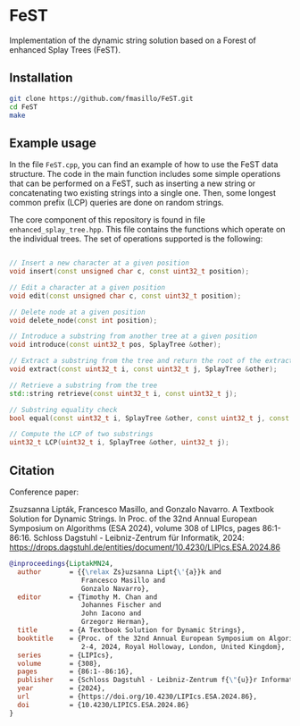 # FeST

Implementation of the dynamic string solution based on a Forest of enhanced Splay Trees (FeST).

## Installation

```sh
git clone https://github.com/fmasillo/FeST.git
cd FeST
make
```

## Example usage

In the file ``FeST.cpp``, you can find an example of how to use the FeST data structure. The code in the main function includes some simple operations that can be performed on a FeST, such as inserting a new string or concatenating two existing strings into a single one. Then, some longest common prefix (LCP) queries are done on random strings.

The core component of this repository is found in file ``enhanced_splay_tree.hpp``. This file contains the functions which operate on the individual trees. The set of operations supported is the following:

```c++

// Insert a new character at a given position
void insert(const unsigned char c, const uint32_t position);

// Edit a character at a given position
void edit(const unsigned char c, const uint32_t position);

// Delete node at a given position
void delete_node(const int position);

// Introduce a substring from another tree at a given position
void introduce(const uint32_t pos, SplayTree &other);

// Extract a substring from the tree and return the root of the extracted subtree
void extract(const uint32_t i, const uint32_t j, SplayTree &other);

// Retrieve a substring from the tree
std::string retrieve(const uint32_t i, const uint32_t j);

// Substring equality check
bool equal(const uint32_t i, SplayTree &other, const uint32_t j, const uint32_t length);

// Compute the LCP of two substrings
uint32_t LCP(uint32_t i, SplayTree &other, uint32_t j);
```

## Citation

Conference paper:

Zsuzsanna Lipták, Francesco Masillo, and Gonzalo Navarro. A Textbook Solution for Dynamic Strings. In Proc. of the 32nd Annual European Symposium on Algorithms (ESA 2024), volume 308 of LIPIcs, pages 86:1-86:16. Schloss Dagstuhl - Leibniz-Zentrum für Informatik, 2024: <https://drops.dagstuhl.de/entities/document/10.4230/LIPIcs.ESA.2024.86>

```bibtex
@inproceedings{LiptakMN24,
  author       = {{\relax Zs}uzsanna Lipt{\'{a}}k and
                  Francesco Masillo and
                  Gonzalo Navarro},
  editor       = {Timothy M. Chan and
                  Johannes Fischer and
                  John Iacono and
                  Grzegorz Herman},
  title        = {A Textbook Solution for Dynamic Strings},
  booktitle    = {Proc. of the 32nd Annual European Symposium on Algorithms, {ESA} 2024, September
                  2-4, 2024, Royal Holloway, London, United Kingdom},
  series       = {LIPIcs},
  volume       = {308},
  pages        = {86:1--86:16},
  publisher    = {Schloss Dagstuhl - Leibniz-Zentrum f{\"{u}}r Informatik},
  year         = {2024},
  url          = {https://doi.org/10.4230/LIPIcs.ESA.2024.86},
  doi          = {10.4230/LIPICS.ESA.2024.86}
}
```
